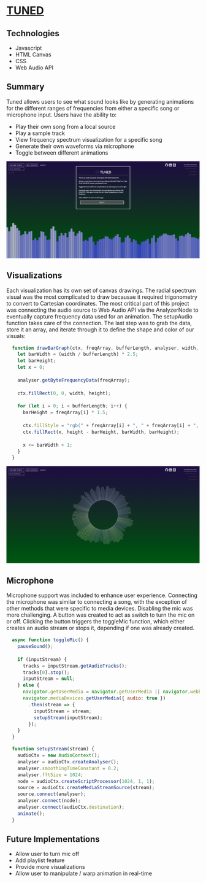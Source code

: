 # [TUNED](https://1onyng.github.io/Tuned/)

## Technologies
 
* Javascript
* HTML Canvas
* CSS
* Web Audio API

## Summary

Tuned allows users to see what sound looks like by generating animations for the different ranges of frequencies from either a specific song or microphone input. Users have the ability to:

* Play their own song from a local source
* Play a sample track
* View frequency spectrum visualization for a specific song
* Generate their own waveforms via microphone
* Toggle between different animations

<img src="images/bar_graph.png">

## Visualizations 

Each visualization has its own set of canvas drawings. The radial spectrum visual was the most complicated to draw becausae it required trigonometry to convert to Cartesian coordinates. The most critical part of this project was connecting the audio source to Web Audio API via the AnalyzerNode to eventually capture frequency data used for an animation. The setupAudio function takes care of the connection. The last step was to grab the data, store it an array, and iterate through it to define the shape and color of our visuals:    

```javascript
  function drawBarGraph(ctx, freqArray, bufferLength, analyser, width, height) {
    let barWidth = (width / bufferLength) * 2.5;
    let barHeight;
    let x = 0;

    analyser.getByteFrequencyData(freqArray);

    ctx.fillRect(0, 0, width, height);

    for (let i = 0; i < bufferLength; i++) {
      barHeight = freqArray[i] * 1.5;

      ctx.fillStyle = "rgb(" + freqArray[i] + ", " + freqArray[i] + ", " + 205 + ")";
      ctx.fillRect(x, height - barHeight, barWidth, barHeight);

      x += barWidth + 1;
    }
  }
  ```
<img src=images/radial_spec.png>

## Microphone

Microphone support was included to enhance user experience. Connecting the microphone was similar to connecting a song, with the exception of other methods that were specific to media devices. Disabling the mic was more challenging. A button was created to act as switch to turn the mic on or off. Clicking the button triggers the toggleMic function, which either creates an audio stream or stops it, depending if one was already created. 

```javascript
  async function toggleMic() {
    pauseSound();

    if (inputStream) {
      tracks = inputStream.getAudioTracks();
      tracks[0].stop();
      inputStream = null;
    } else {
      navigator.getUserMedia = navigator.getUserMedia || navigator.webkitGetUserMedia;
      navigator.mediaDevices.getUserMedia({ audio: true })
        .then(stream => {
          inputStream = stream;
          setupStream(inputStream);
        });
    }
  }
```

```javascript
  function setupStream(stream) {
    audioCtx = new AudioContext();
    analyser = audioCtx.createAnalyser();
    analyser.smoothingTimeConstant = 0.2;
    analyser.fftSize = 1024;
    node = audioCtx.createScriptProcessor(1024, 1, 1);
    source = audioCtx.createMediaStreamSource(stream);
    source.connect(analyser);
    analyser.connect(node);
    analyser.connect(audioCtx.destination);
    animate();
  }
  ```

## Future Implementations

* Allow user to turn mic off
* Add playlist feature
* Provide more visualizations
* Allow user to manipulate / warp animation in real-time





